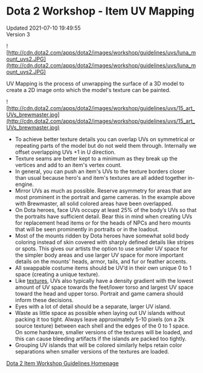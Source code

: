 # Dota 2 Workshop - Item UV Mapping
Updated 2021-07-10 19:49:55  
Version 3  

![http://cdn.dota2.com/apps/dota2/images/workshop/guidelines/uvs/luna_mount_uvs2.JPG](http://cdn.dota2.com/apps/dota2/images/workshop/guidelines/uvs/luna_mount_uvs2.JPG)  
  
 UV Mapping is the process of  unwrapping the surface of a 3D model to create a 2D image onto which the model's texture can be painted.   
  
![http://cdn.dota2.com/apps/dota2/images/workshop/guidelines/uvs/15_art_UVs_brewmaster.jpg](http://cdn.dota2.com/apps/dota2/images/workshop/guidelines/uvs/15_art_UVs_brewmaster.jpg)  
  
* To achieve better texture details you can overlap UVs on symmetrical or repeating parts of the model but do not weld them through. Internally we offset overlapping UVs +1 in U direction.
* Texture seams are better kept to a minimum as they break up the vertices and add to an item's vertex count.
* In general, you can push an item's UVs to the texture borders closer than usual because hero's and item's textures are all added together in-engine.
* Mirror UVs as much as possible. Reserve asymmetry for areas that are most prominent in the portrait and game cameras. In the example above with Brewmaster, all solid colored areas have been overlapped.
* On Dota heroes, face UVs occupy at least 25% of the body’s UVs so that the portraits have sufficient detail. Bear this in mind when creating UVs for replacement head items or for the heads of NPCs and hero mounts that will be seen prominently in portraits or in the loadout.
* Most of the mounts ridden by Dota heroes have somewhat solid body coloring instead of skin covered with sharply defined details like stripes or spots. This gives our artists the option to use smaller UV space for the simpler body areas and use larger UV space for more important details on the mounts' heads, armor, tails, and fur or feather accents.
* All swappable costume items should be UV’d in their own unique 0 to 1 space (creating a unique texture).
* Like [textures](https://help.steampowered.com/en/faqs/view/0688-7692-4D5A-1935#gradient), UVs also typically have a density gradient with the lowest amount of UV space towards the feet/lower torso and largest UV space toward the head and upper torso. Portrait and game camera should inform these decisions.
* Eyes with a lot of detail should be a separate, larger UV island.
* Waste as little space as possible when laying out UV islands without packing it too tight. Always leave approximately 5-10 pixels (on a 2k source texture) between each shell and the edges of the 0 to 1 space. On some hardware, smaller versions of the textures will be loaded, and this can cause bleeding artifacts if the islands are packed too tightly.
* Grouping UV islands that will be colored similarly helps retain color separations when smaller versions of the textures are loaded.
  
  
[Dota 2 Item Workshop Guidelines Homepage](http://www.dota2.com/workshop/)